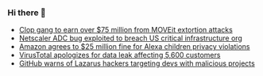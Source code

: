 ### Hi there 👋

<!--START_SECTION:feed-->
* [Clop gang to earn over $75 million from MOVEit extortion attacks](https://www.bleepingcomputer.com/news/security/clop-gang-to-earn-over-75-million-from-moveit-extortion-attacks/)
* [Netscaler ADC bug exploited to breach US critical infrastructure org](https://www.bleepingcomputer.com/news/security/netscaler-adc-bug-exploited-to-breach-us-critical-infrastructure-org/)
* [Amazon agrees to $25 million fine for Alexa children privacy violations](https://www.bleepingcomputer.com/news/technology/amazon-agrees-to-25-million-fine-for-alexa-children-privacy-violations/)
* [VirusTotal apologizes for data leak affecting 5,600 customers](https://www.bleepingcomputer.com/news/security/virustotal-apologizes-for-data-leak-affecting-5-600-customers/)
* [GitHub warns of Lazarus hackers targeting devs with malicious projects](https://www.bleepingcomputer.com/news/security/github-warns-of-lazarus-hackers-targeting-devs-with-malicious-projects/)
<!--END_SECTION:feed-->

<!--
**frankenk/frankenk** is a ✨ _special_ ✨ repository because its `README.md` (this file) appears on your GitHub profile.

Here are some ideas to get you started:

- 🔭 I’m currently working on ...
- 🌱 I’m currently learning ...
- 👯 I’m looking to collaborate on ...
- 🤔 I’m looking for help with ...
- 💬 Ask me about ...
- 📫 How to reach me: ...
- 😄 Pronouns: ...
- ⚡ Fun fact: ...
-->



